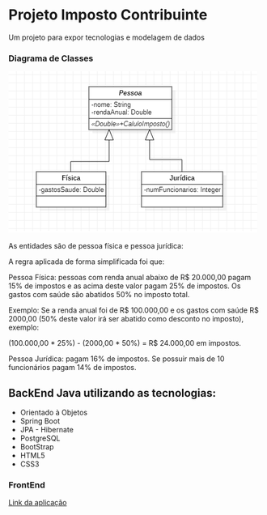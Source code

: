 # Projeto Imposto Contribuinte
Um projeto para expor tecnologias e modelagem de dados

### Diagrama de Classes
![Modelo](src/main/resources/static/img/Modelo.png)

As entidades são de pessoa física e pessoa jurídica:

A regra aplicada de forma simplificada foi que:

Pessoa Física: pessoas com renda anual abaixo de R$ 20.000,00 pagam 15% de impostos e as acima deste valor pagam 25% de impostos. 
Os gastos com saúde são abatidos 50% no imposto total.

Exemplo: Se a renda anual foi de R$ 100.000,00 e os gastos com saúde R$ 2000,00 (50% deste valor irá ser abatido como desconto no imposto), exemplo: 

(100.000,00 * 25%) - (2000,00 * 50%) = R$ 24.000,00 em impostos.

Pessoa Jurídica: pagam 16% de impostos. Se possuir mais de 10 funcionários pagam 14% de impostos.

## BackEnd Java utilizando as tecnologias:
* Orientado à Objetos
* Spring Boot
* JPA - Hibernate
* PostgreSQL
* BootStrap
* HTML5
* CSS3

### FrontEnd
[Link da aplicação](https://imposto-contribuinte.herokuapp.com/) 